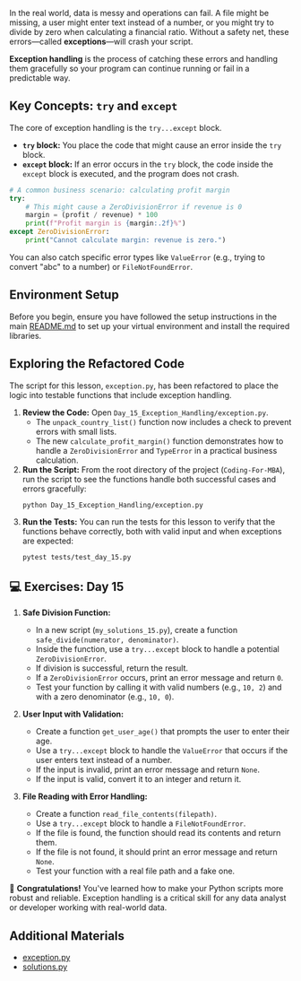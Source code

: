 In the real world, data is messy and operations can fail. A file might be missing, a user might enter text instead of a number, or you might try to divide by zero when calculating a financial ratio. Without a safety net, these errors—called **exceptions**—will crash your script.

**Exception handling** is the process of catching these errors and handling them gracefully so your program can continue running or fail in a predictable way.

## Key Concepts: `try` and `except`

The core of exception handling is the `try...except` block.

- **`try` block:** You place the code that might cause an error inside the `try` block.
- **`except` block:** If an error occurs in the `try` block, the code inside the `except` block is executed, and the program does not crash.

```python
# A common business scenario: calculating profit margin
try:
    # This might cause a ZeroDivisionError if revenue is 0
    margin = (profit / revenue) * 100
    print(f"Profit margin is {margin:.2f}%")
except ZeroDivisionError:
    print("Cannot calculate margin: revenue is zero.")
```

You can also catch specific error types like `ValueError` (e.g., trying to convert "abc" to a number) or `FileNotFoundError`.

## Environment Setup

Before you begin, ensure you have followed the setup instructions in the main [README.md](https://github.com/saint2706/Coding-For-MBA/blob/main/README.md) to set up your virtual environment and install the required libraries.

## Exploring the Refactored Code

The script for this lesson, `exception.py`, has been refactored to place the logic into testable functions that include exception handling.

1. **Review the Code:** Open `Day_15_Exception_Handling/exception.py`.
   - The `unpack_country_list()` function now includes a check to prevent errors with small lists.
   - The new `calculate_profit_margin()` function demonstrates how to handle a `ZeroDivisionError` and `TypeError` in a practical business calculation.
1. **Run the Script:** From the root directory of the project (`Coding-For-MBA`), run the script to see the functions handle both successful cases and errors gracefully:
   ```bash
   python Day_15_Exception_Handling/exception.py
   ```
1. **Run the Tests:** You can run the tests for this lesson to verify that the functions behave correctly, both with valid input and when exceptions are expected:
   ```bash
   pytest tests/test_day_15.py
   ```

## 💻 Exercises: Day 15

1. **Safe Division Function:**

   - In a new script (`my_solutions_15.py`), create a function `safe_divide(numerator, denominator)`.
   - Inside the function, use a `try...except` block to handle a potential `ZeroDivisionError`.
   - If division is successful, return the result.
   - If a `ZeroDivisionError` occurs, print an error message and return `0`.
   - Test your function by calling it with valid numbers (e.g., `10, 2`) and with a zero denominator (e.g., `10, 0`).

1. **User Input with Validation:**

   - Create a function `get_user_age()` that prompts the user to enter their age.
   - Use a `try...except` block to handle the `ValueError` that occurs if the user enters text instead of a number.
   - If the input is invalid, print an error message and return `None`.
   - If the input is valid, convert it to an integer and return it.

1. **File Reading with Error Handling:**

   - Create a function `read_file_contents(filepath)`.
   - Use a `try...except` block to handle a `FileNotFoundError`.
   - If the file is found, the function should read its contents and return them.
   - If the file is not found, it should print an error message and return `None`.
   - Test your function with a real file path and a fake one.

🎉 **Congratulations!** You've learned how to make your Python scripts more robust and reliable. Exception handling is a critical skill for any data analyst or developer working with real-world data.

## Additional Materials

- [exception.py](https://github.com/saint2706/Coding-For-MBA/blob/main/Day_15_Exception_Handling/exception.py)
- [solutions.py](https://github.com/saint2706/Coding-For-MBA/blob/main/Day_15_Exception_Handling/solutions.py)
